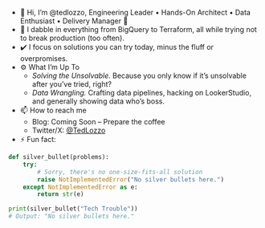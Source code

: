 - 👋 Hi, I’m @tedlozzo, Engineering Leader • Hands-On Architect • Data Enthusiast • Delivery Manager :rocket:
- :eyes: I dabble in everything from BigQuery to Terraform, all while trying not to break production (too often).
- :heavy_check_mark: I focus on solutions you can try today, minus the fluff or overpromises.
- :gear: What I’m Up To
  - *Solving the Unsolvable.* Because you only know if it’s unsolvable after you’ve tried, right?
  - *Data Wrangling.* Crafting data pipelines, hacking on LookerStudio, and generally showing data who’s boss.
- 📫 How to reach me
  - Blog: Coming Soon – Prepare the coffee
  - Twitter/X: [@TedLozzo](https://x.com/tedlozzo)
- ⚡ Fun fact:
```python
def silver_bullet(problems):
    try:
        # Sorry, there's no one-size-fits-all solution
        raise NotImplementedError("No silver bullets here.")
    except NotImplementedError as e:
        return str(e)

print(silver_bullet("Tech Trouble"))
# Output: "No silver bullets here."
```

